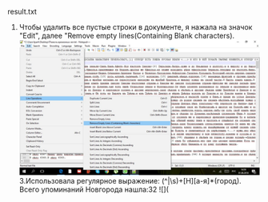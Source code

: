  result.txt
1. Чтобы удалить все пустые строки в документе, я нажала на значок "Edit", далее "Remove empty lines(Containing Blank characters).
![скриншот](https://github.com/parkhomenko174/result.txt/blob/master/EsVYoESu29w.jpg)
3.Использовала регулярное выражение: (^|\s)+[Н][а-я]*(город). Всего упоминаний Новгорода нашла:32
![](
